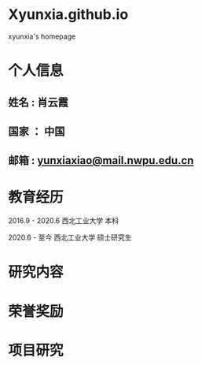 # Xyunxia.github.io
xyunxia's homepage
# 个人信息
## 姓名 : 肖云霞 ##
## 国家 ： 中国 ##
## 邮箱 : yunxiaxiao@mail.nwpu.edu.cn ##
# 教育经历
2016.9 - 2020.6  西北工业大学 本科

2020.6 - 至今   西北工业大学 硕士研究生
# 研究内容

# 荣誉奖励
# 项目研究
